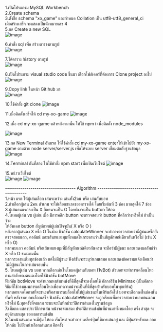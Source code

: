1.เปิดโปรแกรม MySQL Workbench                                      
2.Create schema                                                 
3.ตั้งชื่อ schema "xo_game" และกำหนด Collation เป็น utf8-utf8_general_ci           
เมื่อสร้างเสร็จ จะแสดงเป็นดังหมายเลข 4                 
5.กด Create a new SQL                            
![image](https://github.com/user-attachments/assets/c6d22a3c-9083-46a8-95c3-7343d9528bca)

6.คำสั่ง sql เพื่อ สร้างตารางตามรูป          
![image](https://github.com/user-attachments/assets/72f577b1-4ea8-4017-bd08-e55088a30566)

7.ได้ตาราง history ตามรูป                          
![image](https://github.com/user-attachments/assets/8759b00b-5032-4f0a-ae52-ec2092c04a86)

8.เปิดโปรแกรม visual studio code ขึ้นมา เลือกโฟล์เดอร์ที่ต้องการ Clone project ลงไป    
![image](https://github.com/user-attachments/assets/45920798-aebf-4c3c-af7f-58e25386900e)

9.Copy link ในหน้า Git hub มา                  
![image](https://github.com/user-attachments/assets/37e2ffc5-5f71-4bc4-8b6e-60ed2f7444dd)

10.ใช้คำสั่ง git clone
![image](https://github.com/user-attachments/assets/323d6aaa-4057-40c6-83b3-b016d07593dd)

11.เมื่อติดตั้งเสร็จให้ cd my-xo-game
![image](https://github.com/user-attachments/assets/249574ff-76a8-4adc-a1be-651c90ba4ec3)

12.เมื่อ cd my-xo-game แล้วหลังจากนั้น ให้ใช้ npm i เพื่อติดตั้ง node_modules

![image](https://github.com/user-attachments/assets/a2cf4d40-16be-4e78-96b7-040ca481d1ee)

13.กด New Terminal อันแรก ให้ใช้คำสั้ง cd my-xo-game enterให้เข้าไปยัง my-xo-game ตามด้วย node server/server.js เพื่อให้ระบบ server เชื่อมต่อกับฐานข้อมูล
![image](https://github.com/user-attachments/assets/d267d6d3-913c-495d-8457-2d218083e339)

14.Terminal อันที่สอง ให้ใช้คำสั่ง npm start เพื่อเปิดเว็บไซต์
![image](https://github.com/user-attachments/assets/f3f73e41-39a0-48aa-a7d5-12585dc2d8be)

15.หน้าวเว็บไซต์     
![image](https://github.com/user-attachments/assets/68141fd6-2eb4-4253-a026-6ac0245f8d97)
![image](https://github.com/user-attachments/assets/908d2e33-455a-4deb-a047-7129e7545769)

------------------------------------ Algorithm ------------------------------------------          
1.หน้า แรก ให้ผู้เล่นเลือก เล่นระหว่าง เล่นทั้ง2คน หรือ เล่นกับบอท                 
2.ถ้าเลือกผู้เล่น 2คน ตัวเกม จะให้เลือกขนาดของตารางได้ โดยเริ่มต้นที่ 3 ช่อง มากสุดได้ 7 ช่อง                              
3.ผู้เล่นคนแรกจะเป็น X อีกคนจะเป็น O โดยช่องจะเป็น button ให้กด                              
4.โหมดผู้เล่น vs ผู้เล่น เมื่อ มีการคลิก button จะตรวจสอบว่า button ที่คลิกว่างหรือไม่ ถ้าเป็นว่าง                        
ให้อัพเดท button สัญลักษณ์ผู้เล่นปัจจุบัน( X หรือ O )                      
หลังจากผู้เล่นลง X หรือ O ในช่อง ฟังก์ชัน calculateWinner จะทำการตรวจสอบว่ามีผู้ชนะหรือยัง                               
ตรวจสอบแถว, คอลัมน์ และเส้นทแยงมุมทั้งหมดในกระดานว่าเป็นสัญลักษณ์เดียวกันหรือไม่ (เช่น X หรือ O)                         
หากพบแถว คอลัมน์ หรือเส้นทแยงมุมที่มีสัญลักษณ์เดียวกันครบ จะถือว่ามีผู้ชนะ และแสดงผลลัพธ์ว่า X หรือ O ชนะเกมนั้น                   
หากกระดานเต็มทุกช่องแล้ว แต่ไม่มีผู้ชนะ ฟังก์ชันจะระบุว่าเกมเสมอ และแสดงข้อความแจ้งเตือนว่าไม่มีผู้ชนะในการเล่นรอบนั้น                    
5. โหมดผู้เล่น vs บอท หากเลือกเล่นในโหมดผู้เล่นกับบอท (1vBot) ตัวบอทจะทำการเคลื่อนไหวตามลำดับของตนเองโดยใช้ฟังก์ชัน botMove               
ฟังก์ชัน botMove จะคำนวณหาตำแหน่งที่ดีที่สุดที่จะลงโดยใช้ อัลกอริธึม Minimax (เป็นอัลกอริธึมที่ใช้วางแผนการเคลื่อนไหวเพื่อหาความน่าจะเป็นที่ดีที่สุดสำหรับบอทในทุกเทิร์น)              
หากบอทเจอโอกาสที่จะชนะหรือสามารถบล็อกไม่ให้ผู้เล่นชนะในเทิร์นถัดไป บอทจะเลือกลงในช่องนั้นทันที หลังจากบอทเลือกเสร็จ ฟังก์ชัน calculateWinner จะถูกเรียกเพื่อตรวจสอบว่าบอทชนะเกมหรือไม่
6.ทุกครั้งที่จบเกม ระบบจะบันทึกประวัติการเล่นลงในฐานข้อมูล                              
7.เมื่อกด แสดงประวัติการเล่น หน้าจอจะแสดง ประวัติการแข่งขันที่ผ่านมาทั้งหมดโดย ครั้ง ล่าสุด จะอยู่ด้านบนสุด ของผลการแข่งขัน                             
8.ในหน้าเล่นเกม จะมีปุ่ม ให้กด เริ่มใหม่ จะทำการ เคลียร์ปุ่มที่มีการเล่นอยู่ และ มีปุ่มสำหรับกด ออกให้กลับ ไปยังหน้าเลือกเล่นเกม อีกครั้ง                        
